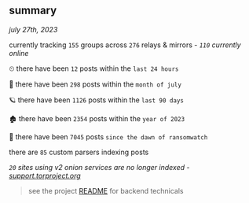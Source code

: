 
## summary
_july 27th, 2023_

currently tracking `155` groups across `276` relays & mirrors - _`110` currently online_

⏲ there have been `12` posts within the `last 24 hours`

🦈 there have been `298` posts within the `month of july`

🪐 there have been `1126` posts within the `last 90 days`

🏚 there have been `2354` posts within the `year of 2023`

🦕 there have been `7045` posts `since the dawn of ransomwatch`

there are `85` custom parsers indexing posts

_`20` sites using v2 onion services are no longer indexed - [support.torproject.org](https://support.torproject.org/onionservices/v2-deprecation/)_

> see the project [README](https://github.com/joshhighet/ransomwatch#ransomwatch--) for backend technicals
